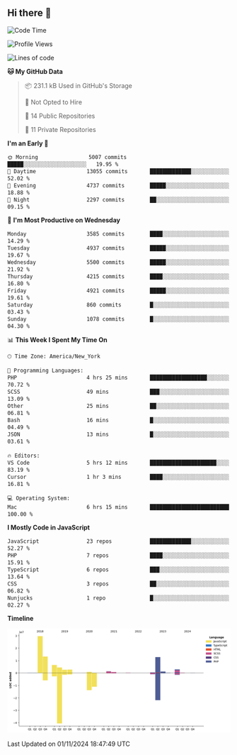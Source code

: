 ## Hi there 👋

<!--START_SECTION:waka-->
![Code Time](http://img.shields.io/badge/Code%20Time-312%20hrs%2039%20mins-blue)

![Profile Views](http://img.shields.io/badge/Profile%20Views-0-blue)

![Lines of code](https://img.shields.io/badge/From%20Hello%20World%20I%27ve%20Written-80.0%20million%20lines%20of%20code-blue)

**🐱 My GitHub Data** 

> 📦 231.1 kB Used in GitHub's Storage 
 > 
> 🚫 Not Opted to Hire
 > 
> 📜 14 Public Repositories 
 > 
> 🔑 11 Private Repositories 
 > 
**I'm an Early 🐤** 

```text
🌞 Morning                5007 commits        █████░░░░░░░░░░░░░░░░░░░░   19.95 % 
🌆 Daytime                13055 commits       █████████████░░░░░░░░░░░░   52.02 % 
🌃 Evening                4737 commits        █████░░░░░░░░░░░░░░░░░░░░   18.88 % 
🌙 Night                  2297 commits        ██░░░░░░░░░░░░░░░░░░░░░░░   09.15 % 
```
📅 **I'm Most Productive on Wednesday** 

```text
Monday                   3585 commits        ████░░░░░░░░░░░░░░░░░░░░░   14.29 % 
Tuesday                  4937 commits        █████░░░░░░░░░░░░░░░░░░░░   19.67 % 
Wednesday                5500 commits        █████░░░░░░░░░░░░░░░░░░░░   21.92 % 
Thursday                 4215 commits        ████░░░░░░░░░░░░░░░░░░░░░   16.80 % 
Friday                   4921 commits        █████░░░░░░░░░░░░░░░░░░░░   19.61 % 
Saturday                 860 commits         █░░░░░░░░░░░░░░░░░░░░░░░░   03.43 % 
Sunday                   1078 commits        █░░░░░░░░░░░░░░░░░░░░░░░░   04.30 % 
```


📊 **This Week I Spent My Time On** 

```text
🕑︎ Time Zone: America/New_York

💬 Programming Languages: 
PHP                      4 hrs 25 mins       ██████████████████░░░░░░░   70.72 % 
SCSS                     49 mins             ███░░░░░░░░░░░░░░░░░░░░░░   13.09 % 
Other                    25 mins             ██░░░░░░░░░░░░░░░░░░░░░░░   06.81 % 
Bash                     16 mins             █░░░░░░░░░░░░░░░░░░░░░░░░   04.49 % 
JSON                     13 mins             █░░░░░░░░░░░░░░░░░░░░░░░░   03.61 % 

🔥 Editors: 
VS Code                  5 hrs 12 mins       █████████████████████░░░░   83.19 % 
Cursor                   1 hr 3 mins         ████░░░░░░░░░░░░░░░░░░░░░   16.81 % 

💻 Operating System: 
Mac                      6 hrs 15 mins       █████████████████████████   100.00 % 
```

**I Mostly Code in JavaScript** 

```text
JavaScript               23 repos            █████████████░░░░░░░░░░░░   52.27 % 
PHP                      7 repos             ████░░░░░░░░░░░░░░░░░░░░░   15.91 % 
TypeScript               6 repos             ███░░░░░░░░░░░░░░░░░░░░░░   13.64 % 
CSS                      3 repos             ██░░░░░░░░░░░░░░░░░░░░░░░   06.82 % 
Nunjucks                 1 repo              █░░░░░░░░░░░░░░░░░░░░░░░░   02.27 % 
```



**Timeline**

![Lines of Code chart](https://raw.githubusercontent.com/wilbertcaba/wilbertcaba/main/assets/bar_graph.png)


 Last Updated on 01/11/2024 18:47:49 UTC
<!--END_SECTION:waka-->

<!--
**wilbertcaba/wilbertcaba** is a ✨ _special_ ✨ repository because its `README.md` (this file) appears on your GitHub profile.

Here are some ideas to get you started:

- 🔭 I’m currently working on ...
- 🌱 I’m currently learning ...
- 👯 I’m looking to collaborate on ...
- 🤔 I’m looking for help with ...
- 💬 Ask me about ...
- 📫 How to reach me: ...
- 😄 Pronouns: ...
- ⚡ Fun fact: ...
-->

